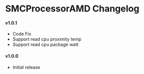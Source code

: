 SMCProcessorAMD Changelog
======================

#### v1.0.1
- Code Fix
- Support read cpu proximity temp
- Support read cpu package watt

#### v1.0.0
- Initial release
